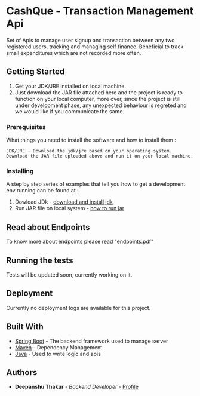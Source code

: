 # CashQue - Transaction Management Api

Set of Apis to manage user signup and transaction between any two registered users, tracking and managing self finance. Beneficial to track small expenditures which are not recorded more often.

## Getting Started

1. Get your JDK/JRE installed on local machine.
2. Just download the JAR file attached here and the project is ready to function on your local computer, more over, since the project is still under development phase, any unexpected 
   behaviour is regreted and we would like if you communicate the same.

### Prerequisites

What things you need to install the software and how to install them :

```
JDK/JRE - Download the jdk/jre based on your operating system.
Download the JAR file uploaded above and run it on your local machine.

```

### Installing

A step by step series of examples that tell you how to get a development env running can be found at :
1. Dowload JDk - [download and install jdk](https://docs.oracle.com/en/java/javase/22/install/installation-jdk-microsoft-windows-platforms.html)
2. Run JAR file on local system - [how to run jar](https://docs.oracle.com/javase/tutorial/deployment/jar/run.html)

## Read about Endpoints

To know more about endpoints please read "endpoints.pdf"

## Running the tests

Tests will be updated soon, currently working on it.

## Deployment

Currently no deployment logs are available for this project.

## Built With

* [Spring Boot](https://spring.io/quickstart) - The backend framework used to manage server
* [Maven](https://maven.apache.org/) - Dependency Management
* [Java](https://www.java.com/en/) - Used to write logic and apis

## Authors

* **Deepanshu Thakur** - *Backend Developer* - [Profile](https://github.com/shanky-thakur)
